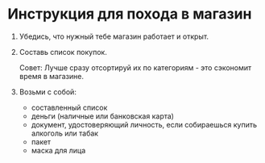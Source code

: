 # Инструкция для похода в магазин

1.  Убедись, что нужный тебе магазин работает и открыт.
2.  Составь список покупок. 

      Совет: Лучше сразу отсортируй их по категориям - это сэкономит время в магазине.

3. Возьми с собой:

   - составленный список
   - деньги (наличные или банковская карта)
   - документ, удостоверяющий личность, если собираешься купить алкоголь или табак
   - пакет
   - маска для лица
   
